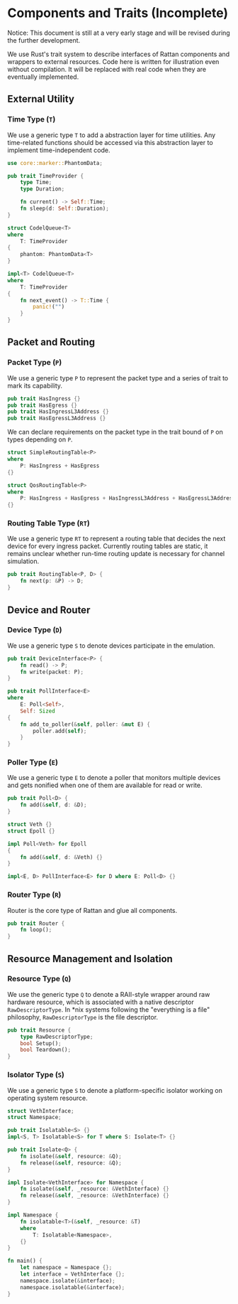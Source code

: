 # Components and Traits (Incomplete)

Notice: This document is still at a very early stage and will be revised during the further development.

We use Rust's trait system to describe interfaces of Rattan components and wrappers to external resources. Code here is written for illustration even without compilation. It will be replaced with real code when they are eventually implemented.

## External Utility

### Time Type (`T`)

We use a generic type `T` to add a abstraction layer for time utilities. Any time-related functions should be accessed via this abstraction layer to implement time-independent code.

```rust
use core::marker::PhantomData;

pub trait TimeProvider {
    type Time;
    type Duration;

    fn current() -> Self::Time;
    fn sleep(d: Self::Duration);
}

struct CodelQueue<T>
where
    T: TimeProvider
{
    phantom: PhantomData<T>
}

impl<T> CodelQueue<T>
where
    T: TimeProvider
{
    fn next_event() -> T::Time {
        panic!("")
    }
}
```

## Packet and Routing

### Packet Type (`P`)

We use a generic type `P` to represent the packet type and a series of trait to mark its capability.

```rust
pub trait HasIngress {}
pub trait HasEgress {}
pub trait HasIngressL3Address {}
pub trait HasEgressL3Address {}
```

We can declare requirements on the packet type in the trait bound of `P` on types depending on `P`.

```rust
struct SimpleRoutingTable<P>
where
    P: HasIngress + HasEgress
{}

struct QosRoutingTable<P>
where
    P: HasIngress + HasEgress + HasIngressL3Address + HasEgressL3Address
{}
```

### Routing Table Type (`RT`)

We use a generic type `RT` to represent a routing table that decides the next device for every ingress packet. Currently routing tables are static, it remains unclear whether run-time routing update is necessary for channel simulation.

```rust
pub trait RoutingTable<P, D> {
    fn next(p: &P) -> D;
}
```

## Device and Router

### Device Type (`D`)

We use a generic type `S` to denote devices participate in the emulation.

```rust
pub trait DeviceInterface<P> {
    fn read() -> P;
    fn write(packet: P);
}

pub trait PollInterface<E>
where
    E: Poll<Self>,
    Self: Sized
{
    fn add_to_poller(&self, poller: &mut E) {
        poller.add(self);
    }
}
```

### Poller Type (`E`)

We use a generic type `E` to denote a poller that monitors multiple devices and gets nonified when one of them are available for read or write.

```rust
pub trait Poll<D> {
    fn add(&self, d: &D);
}

struct Veth {}
struct Epoll {}

impl Poll<Veth> for Epoll
{
    fn add(&self, d: &Veth) {}
}

impl<E, D> PollInterface<E> for D where E: Poll<D> {}
```

### Router Type (`R`)

Router is the core type of Rattan and glue all components.

```rust
pub trait Router {
    fn loop();
}
```

## Resource Management and Isolation

### Resource Type (`Q`)

We use the generic type `Q` to denote a RAII-style wrapper around raw hardware resource, which is associated with a native descriptor `RawDescriptorType`. In *nix systems following the "everything is a file" philosophy, `RawDescriptorType` is the file descriptor.

```rust
pub trait Resource {
    type RawDescriptorType;
    bool Setup();
    bool Teardown();
}
```

### Isolator Type (`S`)

We use a generic type `S` to denote a platform-specific isolator working on operating system resource.

```rust
struct VethInterface;
struct Namespace;

pub trait Isolatable<S> {}
impl<S, T> Isolatable<S> for T where S: Isolate<T> {}

pub trait Isolate<Q> {
    fn isolate(&self, resource: &Q);
    fn release(&self, resource: &Q);
}

impl Isolate<VethInterface> for Namespace {
    fn isolate(&self, _resource: &VethInterface) {}
    fn release(&self, _resource: &VethInterface) {}
}

impl Namespace {
    fn isolatable<T>(&self, _resource: &T)
    where
        T: Isolatable<Namespace>,
    {}
}

fn main() {
    let namespace = Namespace {};
    let interface = VethInterface {};
    namespace.isolate(&interface);
    namespace.isolatable(&interface);
}

```
